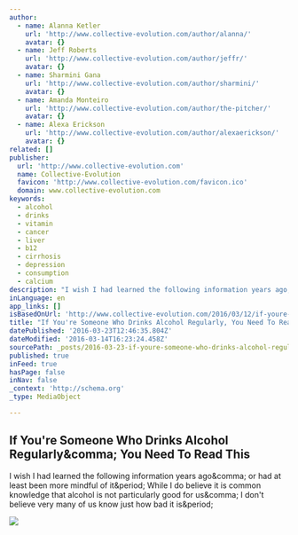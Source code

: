 ```yaml
---
author:
  - name: Alanna Ketler
    url: 'http://www.collective-evolution.com/author/alanna/'
    avatar: {}
  - name: Jeff Roberts
    url: 'http://www.collective-evolution.com/author/jeffr/'
    avatar: {}
  - name: Sharmini Gana
    url: 'http://www.collective-evolution.com/author/sharmini/'
    avatar: {}
  - name: Amanda Monteiro
    url: 'http://www.collective-evolution.com/author/the-pitcher/'
    avatar: {}
  - name: Alexa Erickson
    url: 'http://www.collective-evolution.com/author/alexaerickson/'
    avatar: {}
related: []
publisher:
  url: 'http://www.collective-evolution.com'
  name: Collective-Evolution
  favicon: 'http://www.collective-evolution.com/favicon.ico'
  domain: www.collective-evolution.com
keywords:
  - alcohol
  - drinks
  - vitamin
  - cancer
  - liver
  - b12
  - cirrhosis
  - depression
  - consumption
  - calcium
description: "I wish I had learned the following information years ago, or had at least been more mindful of it. While I do believe it is common knowledge that alcohol is not particularly good for us, I don't believe very many of us know just how bad it is."
inLanguage: en
app_links: []
isBasedOnUrl: 'http://www.collective-evolution.com/2016/03/12/if-youre-someone-who-drinks-alcohol-regularly-you-need-to-read-this/'
title: "If You're Someone Who Drinks Alcohol Regularly, You Need To Read This"
datePublished: '2016-03-23T12:46:35.804Z'
dateModified: '2016-03-14T16:23:24.458Z'
sourcePath: _posts/2016-03-23-if-youre-someone-who-drinks-alcohol-regularly-you-need-to.md
published: true
inFeed: true
hasPage: false
inNav: false
_context: 'http://schema.org'
_type: MediaObject

---
```

<article style=""><h1>If You're Someone Who Drinks Alcohol Regularly&amp;comma; You Need To Read This</h1><p>I wish I had learned the following information years ago&amp;comma; or had at least been more mindful of it&amp;period; While I do believe it is common knowledge that alcohol is not particularly good for us&amp;comma; I don't believe very many of us know just how bad it is&amp;period;</p><img src="http://cdn1.collective-evolution.com/assets/uploads/2016/03/Quitting-Drinking-1024x683.jpg" /></article>